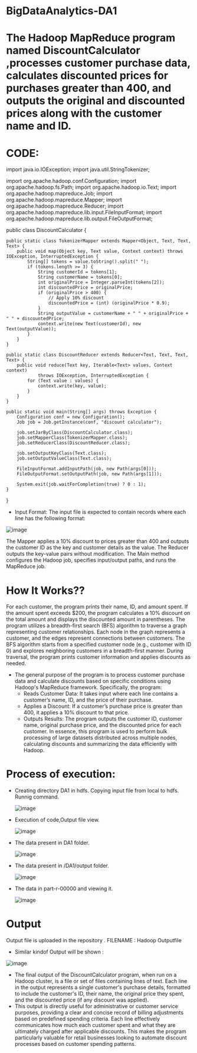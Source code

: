 # BigDataAnalytics-DA1

# The Hadoop MapReduce program named DiscountCalculator ,processes customer purchase data, calculates discounted prices for purchases greater than 400, and outputs the original and discounted prices along with the customer name and ID.

# CODE:
import java.io.IOException;
import java.util.StringTokenizer;

import org.apache.hadoop.conf.Configuration;
import org.apache.hadoop.fs.Path;
import org.apache.hadoop.io.Text;
import org.apache.hadoop.mapreduce.Job;
import org.apache.hadoop.mapreduce.Mapper;
import org.apache.hadoop.mapreduce.Reducer;
import org.apache.hadoop.mapreduce.lib.input.FileInputFormat;
import org.apache.hadoop.mapreduce.lib.output.FileOutputFormat;

public class DiscountCalculator {

    public static class TokenizerMapper extends Mapper<Object, Text, Text, Text> {
        public void map(Object key, Text value, Context context) throws IOException, InterruptedException {
            String[] tokens = value.toString().split(" ");
            if (tokens.length >= 3) {
                String customerId = tokens[1];
                String customerName = tokens[0];
                int originalPrice = Integer.parseInt(tokens[2]);
                int discountedPrice = originalPrice;
                if (originalPrice > 400) {
                    // Apply 10% discount
                    discountedPrice = (int) (originalPrice * 0.9);
                }
                String outputValue = customerName + " " + originalPrice + " " + discountedPrice;
                context.write(new Text(customerId), new Text(outputValue));
            }
        }
    }

    public static class DiscountReducer extends Reducer<Text, Text, Text, Text> {
        public void reduce(Text key, Iterable<Text> values, Context context)
                throws IOException, InterruptedException {
            for (Text value : values) {
                context.write(key, value);
            }
        }
    }

    public static void main(String[] args) throws Exception {
        Configuration conf = new Configuration();
        Job job = Job.getInstance(conf, "discount calculator");

        job.setJarByClass(DiscountCalculator.class);
        job.setMapperClass(TokenizerMapper.class);
        job.setReducerClass(DiscountReducer.class);

        job.setOutputKeyClass(Text.class);
        job.setOutputValueClass(Text.class);

        FileInputFormat.addInputPath(job, new Path(args[0]));
        FileOutputFormat.setOutputPath(job, new Path(args[1]));

        System.exit(job.waitForCompletion(true) ? 0 : 1);
    }
} 

* Input Format: 
The input file is expected to contain records where each line has the following format:

 ![image](https://github.com/user-attachments/assets/3db592bb-ac2c-43b8-b584-257067d6be83)


The Mapper applies a 10% discount to prices greater than 400 and outputs the customer ID as the key and customer details as the value.
The Reducer outputs the key-value pairs without modification.
The Main method configures the Hadoop job, specifies input/output paths, and runs the MapReduce job.

# How It Works??
For each customer, the program prints their name, ID, and amount spent. If the amount spent exceeds $200, the program calculates a 10% discount on the total amount and displays the discounted amount in parentheses.
The program utilizes a breadth-first search (BFS) algorithm to traverse a graph representing customer relationships. Each node in the graph represents a customer, and the edges represent connections between customers. The BFS algorithm starts from a specified customer node (e.g., customer with ID 0) and explores neighboring customers in a breadth-first manner. During traversal, the program prints customer information and applies discounts as needed.
* The general purpose of the program is to process customer purchase data and calculate discounts based on specific conditions using Hadoop's MapReduce framework. Specifically, the program:
     *  Reads Customer Data: It takes input where each line contains a customer’s name, ID, and the price of their purchase.
     *  Applies a Discount: If a customer’s purchase price is greater than 400, it applies a 10% discount to that price.
     *  Outputs Results: The program outputs the customer ID, customer name, original purchase price, and the discounted price for each customer.
  In essence, this program is used to perform bulk processing of large datasets distributed across multiple nodes, calculating discounts and summarizing the data efficiently with Hadoop.
# Process of execution:
* Creating directory DA1 in hdfs. Copying input file from local to hdfs. Runnig command.
  
  ![image](https://github.com/user-attachments/assets/d082859b-698c-47bd-91e3-7d4f0948c1f7)

  
* Execution of code,Output file view.
  
  ![image](https://github.com/user-attachments/assets/3ba6b683-8237-4c81-883c-76f04a87782c)

  
* The data present in DA1 folder.
  
  ![image](https://github.com/user-attachments/assets/6263c072-b98f-43a6-a45a-560a7af7252f)

  
* The data present in /DA1/output folder.
  
  ![image](https://github.com/user-attachments/assets/a5c4ef83-6b9b-4180-84a6-695b295e3c75)

  
* The data in part-r-00000 and viewing it.
  
  ![image](https://github.com/user-attachments/assets/b6c3e76c-bb3a-4b74-929c-300f21c8ec14) 

# Output
Output file is uploaded in the repository . FILENAME : Hadoop Outputfile

* Similar kindof Output will be shown :

![image](https://github.com/user-attachments/assets/e1d11ed3-caa5-46cf-902f-ee2f4dba91de)


* The final output of the DiscountCalculator program, when run on a Hadoop cluster, is a file or set of files containing lines of text. Each line in the output represents a single customer's purchase details, formatted to include the customer's ID, their name, the original price they spent, and the discounted price (if any discount was applied).
* This output is directly useful for administrative or customer service purposes, providing a clear and concise record of billing adjustments based on predefined spending criteria. Each line effectively communicates how much each customer spent and what they are ultimately charged after applicable discounts. This makes the program particularly valuable for retail businesses looking to automate discount processes based on customer spending patterns.
